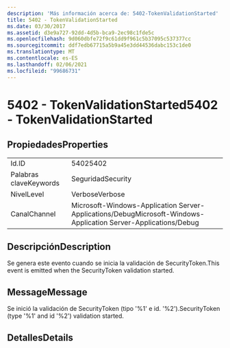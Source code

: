 ```yaml
---
description: 'Más información acerca de: 5402-TokenValidationStarted'
title: 5402 - TokenValidationStarted
ms.date: 03/30/2017
ms.assetid: d3e9a727-92dd-4d5b-bca9-2ec98c1fde5c
ms.openlocfilehash: 9d060dbfe72f9c61dd9f961c5b37095c537377cc
ms.sourcegitcommit: ddf7edb67715a5b9a45e3dd44536dabc153c1de0
ms.translationtype: MT
ms.contentlocale: es-ES
ms.lasthandoff: 02/06/2021
ms.locfileid: "99686731"
---
```

# <a name="5402---tokenvalidationstarted"></a><span data-ttu-id="a07cb-103">5402 - TokenValidationStarted</span><span class="sxs-lookup"><span data-stu-id="a07cb-103">5402 - TokenValidationStarted</span></span>

## <a name="properties"></a><span data-ttu-id="a07cb-104">Propiedades</span><span class="sxs-lookup"><span data-stu-id="a07cb-104">Properties</span></span>  
  
|||  
|-|-|  
|<span data-ttu-id="a07cb-105">Id.</span><span class="sxs-lookup"><span data-stu-id="a07cb-105">ID</span></span>|<span data-ttu-id="a07cb-106">5402</span><span class="sxs-lookup"><span data-stu-id="a07cb-106">5402</span></span>|  
|<span data-ttu-id="a07cb-107">Palabras clave</span><span class="sxs-lookup"><span data-stu-id="a07cb-107">Keywords</span></span>|<span data-ttu-id="a07cb-108">Seguridad</span><span class="sxs-lookup"><span data-stu-id="a07cb-108">Security</span></span>|  
|<span data-ttu-id="a07cb-109">Nivel</span><span class="sxs-lookup"><span data-stu-id="a07cb-109">Level</span></span>|<span data-ttu-id="a07cb-110">Verbose</span><span class="sxs-lookup"><span data-stu-id="a07cb-110">Verbose</span></span>|  
|<span data-ttu-id="a07cb-111">Canal</span><span class="sxs-lookup"><span data-stu-id="a07cb-111">Channel</span></span>|<span data-ttu-id="a07cb-112">Microsoft-Windows-Application Server-Applications/Debug</span><span class="sxs-lookup"><span data-stu-id="a07cb-112">Microsoft-Windows-Application Server-Applications/Debug</span></span>|  
  
## <a name="description"></a><span data-ttu-id="a07cb-113">Descripción</span><span class="sxs-lookup"><span data-stu-id="a07cb-113">Description</span></span>  

 <span data-ttu-id="a07cb-114">Se genera este evento cuando se inicia la validación de SecurityToken.</span><span class="sxs-lookup"><span data-stu-id="a07cb-114">This event is emitted when the SecurityToken validation started.</span></span>  
  
## <a name="message"></a><span data-ttu-id="a07cb-115">Message</span><span class="sxs-lookup"><span data-stu-id="a07cb-115">Message</span></span>  

 <span data-ttu-id="a07cb-116">Se inició la validación de SecurityToken (tipo '%1' e id. '%2').</span><span class="sxs-lookup"><span data-stu-id="a07cb-116">SecurityToken (type '%1' and id '%2') validation started.</span></span>  
  
## <a name="details"></a><span data-ttu-id="a07cb-117">Detalles</span><span class="sxs-lookup"><span data-stu-id="a07cb-117">Details</span></span>
